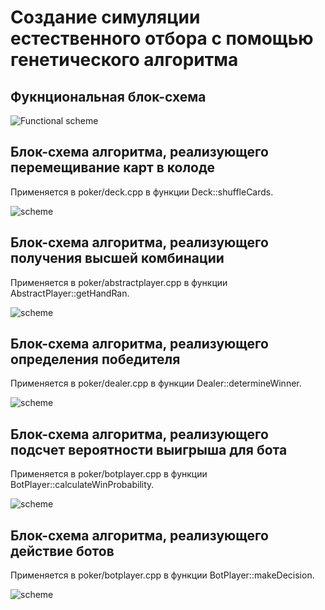 # Создание симуляции естественного отбора с помощью генетического алгоритма

## Фукнциональная блок-схема

![Functional scheme](https://github.com/Blaugranass/Fundamentals-of-algorithmization-and-programming/blob/logvoy/353503/%D0%9B%D0%BE%D0%B3%D0%BE%D0%B2%D0%BE%D0%B9%20%D0%90.%D0%90./%D0%9A%D1%83%D1%80%D1%81%D0%BE%D0%B2%D0%B0%D1%8F%20%D1%80%D0%B0%D0%B1%D0%BE%D1%82%D0%B0/shemes/func_sheme.jpg)

## Блок-схема алгоритма, реализующего перемещивание карт в колоде

Применяется в poker/deck.cpp в функции Deck::shuffleCards.

![scheme](https://github.com/Blaugranass/Fundamentals-of-algorithmization-and-programming/blob/logvoy/353503/%D0%9B%D0%BE%D0%B3%D0%BE%D0%B2%D0%BE%D0%B9%20%D0%90.%D0%90./%D0%9A%D1%83%D1%80%D1%81%D0%BE%D0%B2%D0%B0%D1%8F%20%D1%80%D0%B0%D0%B1%D0%BE%D1%82%D0%B0/shemes/sheme_a.jpg)

## Блок-схема алгоритма, реализующего получения высшей комбинации

Применяется в poker/abstractplayer.cpp в функции AbstractPlayer::getHandRan.

![scheme](https://github.com/Blaugranass/Fundamentals-of-algorithmization-and-programming/blob/logvoy/353503/%D0%9B%D0%BE%D0%B3%D0%BE%D0%B2%D0%BE%D0%B9%20%D0%90.%D0%90./%D0%9A%D1%83%D1%80%D1%81%D0%BE%D0%B2%D0%B0%D1%8F%20%D1%80%D0%B0%D0%B1%D0%BE%D1%82%D0%B0/shemes/sheme_b.jpg)

## Блок-схема алгоритма, реализующего определения победителя

Применяется в poker/dealer.cpp в функции Dealer::determineWinner.

![scheme](https://github.com/Blaugranass/Fundamentals-of-algorithmization-and-programming/blob/logvoy/353503/%D0%9B%D0%BE%D0%B3%D0%BE%D0%B2%D0%BE%D0%B9%20%D0%90.%D0%90./%D0%9A%D1%83%D1%80%D1%81%D0%BE%D0%B2%D0%B0%D1%8F%20%D1%80%D0%B0%D0%B1%D0%BE%D1%82%D0%B0/shemes/sheme_c.jpg)

## Блок-схема алгоритма, реализующего подсчет вероятности выигрыша для бота

Применяется в poker/botplayer.cpp в функции BotPlayer::calculateWinProbability.

![scheme](https://github.com/Blaugranass/Fundamentals-of-algorithmization-and-programming/blob/logvoy/353503/%D0%9B%D0%BE%D0%B3%D0%BE%D0%B2%D0%BE%D0%B9%20%D0%90.%D0%90./%D0%9A%D1%83%D1%80%D1%81%D0%BE%D0%B2%D0%B0%D1%8F%20%D1%80%D0%B0%D0%B1%D0%BE%D1%82%D0%B0/shemes/sheme_d.jpg)

## Блок-схема алгоритма, реализующего действие ботов

Применяется в poker/botplayer.cpp в функции BotPlayer::makeDecision.

![scheme](https://github.com/Blaugranass/Fundamentals-of-algorithmization-and-programming/blob/logvoy/353503/%D0%9B%D0%BE%D0%B3%D0%BE%D0%B2%D0%BE%D0%B9%20%D0%90.%D0%90./%D0%9A%D1%83%D1%80%D1%81%D0%BE%D0%B2%D0%B0%D1%8F%20%D1%80%D0%B0%D0%B1%D0%BE%D1%82%D0%B0/shemes/sheme_e.jpg)

